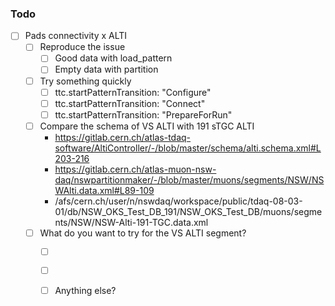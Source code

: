 ### Todo

- [ ] Pads connectivity x ALTI
  - [ ] Reproduce the issue
    - [ ] Good data with load_pattern
    - [ ] Empty data with partition
  - [ ] Try something quickly
    - [ ] ttc.startPatternTransition: "Configure"
    - [ ] ttc.startPatternTransition: "Connect"
    - [ ] ttc.startPatternTransition: "PrepareForRun"
  - [ ] Compare the schema of VS ALTI with 191 sTGC ALTI
    - https://gitlab.cern.ch/atlas-tdaq-software/AltiController/-/blob/master/schema/alti.schema.xml#L203-216
    - https://gitlab.cern.ch/atlas-muon-nsw-daq/nswpartitionmaker/-/blob/master/muons/segments/NSW/NSWAlti.data.xml#L89-109
    - /afs/cern.ch/user/n/nswdaq/workspace/public/tdaq-08-03-01/db/NSW_OKS_Test_DB_191/NSW_OKS_Test_DB/muons/segments/NSW/NSW-Alti-191-TGC.data.xml
  - [ ] What do you want to try for the VS ALTI segment?
    - [ ] <rel name="cycles_for_connect">  <ref class="AltiCycleShort" id="SoftReset"/> </rel>
    - [ ] <rel name="cycles_for_prepareForRun"> <ref class="AltiCycleShort" id="SoftReset"/>  <ref class="AltiCycleShort" id="OCR"/>  <ref class="AltiCycleShort" id="ECR"/>  <ref class="AltiCycleShort" id="BCR"/> </rel>
    - [ ] Anything else?
    
